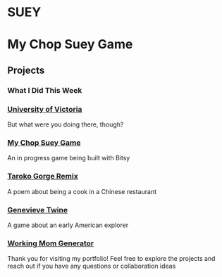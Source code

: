 # SUEY

# My Chop Suey Game



## Projects

### What I Did This Week
### [University of Victoria](IMG_0677.jpeg)

But what were you doing there, though?

### [My Chop Suey Game](Suey.html)
An in progress game being built with Bitsy

### [Taroko Gorge Remix](taroko-gorge.html)
A poem about being a cook in a Chinese restaurant

### [Genevieve Twine](Genevieve.html)
A game about an early American explorer

### [Working Mom Generator](WorkingMom.html)

Thank you for visiting my portfolio! Feel free to explore the projects and reach out if you have any questions or collaboration ideas